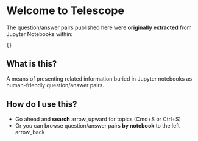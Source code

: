 # Welcome to Telescope

The question/answer pairs published here were **originally extracted** from Jupyter Notebooks within: 
```
{}
```

## What is this?

A means of presenting related information buried in Jupyter notebooks as human-friendly 
question/answer pairs. 

## How do I use this?

- Go ahead and **search** <span class="material-icons arrow">arrow_upward</span> for topics (Cmd+S or Ctrl+S)
- Or you can browse question/answer pairs **by notebook** to the left <span class="material-icons arrow">arrow_back</span>
